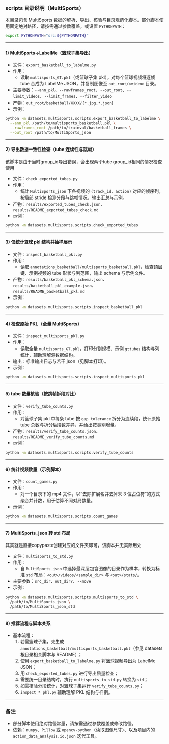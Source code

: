 ### scripts 目录说明（MultiSports）

本目录包含 MultiSports 数据的解析、导出、核验与目录规范化脚本。部分脚本使用固定绝对路径，请按需通过参数覆盖，或设置 `PYTHONPATH`：

```bash
export PYTHONPATH="src:${PYTHONPATH}"
```

---

#### 1) MultiSports→LabelMe（篮球子集导出）
- 文件：`export_basketball_to_labelme.py`
- 作用：
  - 读取 `multisports_GT.pkl`（或篮球子集 pkl），对每个篮球视频将逐帧 tube 合成为 LabelMe JSON，并复制图像至 `out_root/<video>` 目录。
- 主要参数：`--ann_pkl`、`--rawframes_root`、`--out_root`、`--limit_videos`、`--limit_frames`、`--filter_video`
- 产物：`out_root/basketball/XXXX/{*.jpg,*.json}`
- 示例：
```bash
python -m datasets.multisports.scripts.export_basketball_to_labelme \
  --ann_pkl /path/to/multisports_basketball.pkl \
  --rawframes_root /path/to/trainval/basketball_frames \
  --out_root /path/to/MultiSports_json
```

---

#### 2) 导出数据一致性检查（tube 连续性与跳帧）
该脚本是由于当时group_id导出错误，会出现两个tube group_id相同的情况检查使用
- 文件：`check_exported_tubes.py`
- 作用：
  - 统计 `MultiSports_json` 下各视频的 `(track_id, action)` 对应的帧序列，按局部 stride 检测分段与跳帧情况，输出汇总与示例。
- 产物：`results/exported_tubes_check.json`、`results/README_exported_tubes_check.md`
- 示例：
```bash
python -m datasets.multisports.scripts.check_exported_tubes
```

---

#### 3) 仅统计篮球 pkl 结构并抽样展示
- 文件：`inspect_basketball_pkl.py`
- 作用：
  - 读取 `annotations_basketball/multisports_basketball.pkl`，检查顶层键、示例视频的 tube 形状与列范围，输出 schema 与示例文件。
- 产物：`results/basketball_pkl_schema.json`、`results/basketball_pkl_example.json`、`results/README_basketball_pkl.md`
- 示例：
```bash
python -m datasets.multisports.scripts.inspect_basketball_pkl
```

---

#### 4) 检查原始 PKL（全量 MultiSports）
- 文件：`inspect_multisports_pkl.py`
- 作用：
  - 读取全量 `multisports_GT.pkl`，打印分割规模、示例 `gttubes` 结构与列统计，辅助理解源数据结构。
- 输出：标准输出日志与若干 json（见脚本打印）。
- 示例：
```bash
python -m datasets.multisports.scripts.inspect_multisports_pkl
```

---

#### 5) tube 数量核验（按跳帧拆段对比）
- 文件：`verify_tube_counts.py`
- 作用：
  - 对篮球子集 pkl 中每条 tube 按 `gap_tolerance` 拆分为连续段，统计原始 tube 总数与拆分后段数差异，并给出按类别增量。
- 产物：`results/verify_tube_counts.json`、`results/README_verify_tube_counts.md`
- 示例：
```bash
python -m datasets.multisports.scripts.verify_tube_counts
```

---

#### 6) 统计视频数量（示例脚本）
- 文件：`count_games.py`
- 作用：
  - 对一个目录下的 mp4 文件，以“去除扩展名并去掉末 3 位占位符”的方式聚合并计数，用于估算不同对局数量。
- 示例：
```bash
python -m datasets.multisports.scripts.count_games
```

---

#### 7) MultiSports_json 转 std 布局
其实就是直接copypaste创建对应的文件夹即可，该脚本并无实际用处

- 文件：`multisports_to_std.py`
- 作用：
  - 自 `MultiSports_json` 中选择最深层包含图像的目录作为样本，转换为标准 `std` 布局：`<out>/videos/<sample_dir>` 与 `<out>/stats/`。
- 主要参数：`src_dir`、`out_dir?`、`--move`
- 示例：
```bash
python -m datasets.multisports.scripts.multisports_to_std \
  /path/to/MultiSports_json \
  /path/to/MultiSports_json_std
```

---

#### 8) 推荐流程与脚本关系
- 基本流程：
  1. 若需篮球子集，先生成 `annotations_basketball/multisports_basketball.pkl`（参见 datasets 根目录相关脚本与 README）；
  2. 使用 `export_basketball_to_labelme.py` 将篮球视频导出为 LabelMe JSON；
  3. 用 `check_exported_tubes.py` 进行导出质量检查；
  4. 需要统一目录结构时，执行 `multisports_to_std.py` 转换为 `std`；
  5. 如需核验分段统计，对篮球子集运行 `verify_tube_counts.py`；
  6. `inspect_*_pkl.py` 辅助理解 PKL 结构与样例。

---

### 备注
- 部分脚本使用绝对路径常量，请按需通过参数覆盖或修改路径。
- 依赖：`numpy`、`Pillow` 或 `opencv-python`（读取图像尺寸）、以及项目内的 `action_data_analysis.io.json` 迭代工具。


